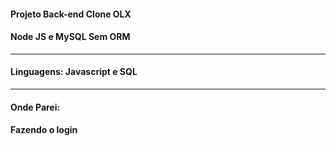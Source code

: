 #### Projeto Back-end Clone OLX #####
#### Node JS e MySQL Sem ORM #####
--------------------------------------
#### Linguagens: Javascript e SQL
--------------------------------------
#### Onde Parei:
#### Fazendo o login
